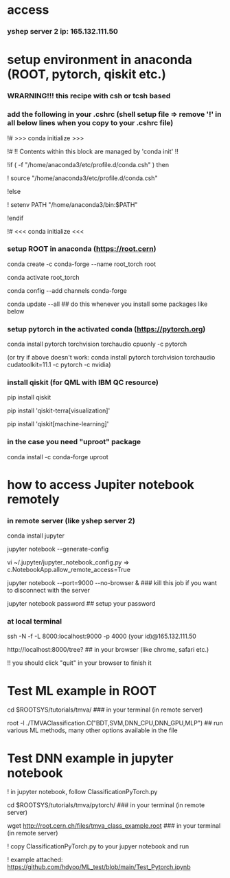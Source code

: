 # access
### yshep server 2 ip: 165.132.111.50

# setup environment in anaconda (ROOT, pytorch, qiskit etc.)
### WRARNING!!! this recipe with csh or tcsh based

### add the following in your .cshrc (shell setup file => remove '!' in all below lines when you copy to your .cshrc file)
!# >>> conda initialize >>>

!# !! Contents within this block are managed by 'conda init' !!

!if ( -f "/home/anaconda3/etc/profile.d/conda.csh" ) then
    
!    source "/home/anaconda3/etc/profile.d/conda.csh"

!else
    
!    setenv PATH "/home/anaconda3/bin:$PATH"

!endif

!# <<< conda initialize <<<

### setup ROOT in anaconda (https://root.cern)
conda create -c conda-forge --name root_torch root

conda activate root_torch

conda config --add channels conda-forge

conda update --all  ## do this whenever you install some packages like below

### setup pytorch in the activated conda (https://pytorch.org)
conda install pytorch torchvision torchaudio cpuonly -c pytorch

(or try if above doesn't work: conda install pytorch torchvision torchaudio cudatoolkit=11.1 -c pytorch -c nvidia)

### install qiskit (for QML with IBM QC resource)
pip install qiskit

pip install 'qiskit-terra[visualization]'

pip install 'qiskit[machine-learning]'

### in the case you need "uproot" package
conda install -c conda-forge uproot

# how to access Jupiter notebook remotely
### in remote server (like yshep server 2)
conda install jupyter

jupyter notebook --generate-config

vi ~/.jupyter/jupyter_notebook_config.py => c.NotebookApp.allow_remote_access=True

jupyter notebook --port=9000 --no-browser & ### kill this job if you want to disconnect with the server

jupyter notebook password ## setup your password

### at local terminal
ssh -N -f -L 8000:localhost:9000 -p 4000 (your id)@165.132.111.50

http://localhost:8000/tree? ## in your browser (like chrome, safari etc.)

!! you should click "quit" in your browser to finish it


# Test ML example in ROOT
cd $ROOTSYS/tutorials/tmva/ ### in your terminal (in remote server)

root -l ./TMVAClassification.C\(\"BDT,SVM,DNN_CPU,DNN_GPU,MLP\"\) ## run various ML methods, many other options available in the file

# Test DNN example in jupyter notebook
! in jupyter notebook, follow ClassificationPyTorch.py

cd $ROOTSYS/tutorials/tmva/pytorch/ ### in your terminal (in remote server)

wget http://root.cern.ch/files/tmva_class_example.root  ### in your terminal (in remote server)

! copy ClassificationPyTorch.py to your jupyer notebook and run

! example attached: https://github.com/hdyoo/ML_test/blob/main/Test_Pytorch.ipynb

